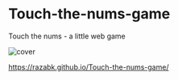 # Touch-the-nums-game
Touch the nums - a little web game


![cover](https://user-images.githubusercontent.com/85071405/127854766-934b5042-628c-4ea7-a7b8-cf5ac7ff9775.png)



https://razabk.github.io/Touch-the-nums-game/
